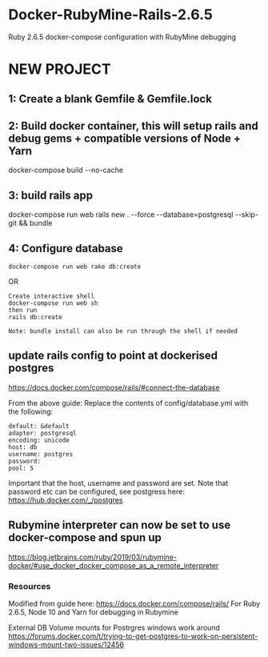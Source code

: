 # Docker-RubyMine-Rails-2.6.5
Ruby 2.6.5 docker-compose configuration with RubyMine debugging

# NEW PROJECT
## 1: Create a blank Gemfile & Gemfile.lock

## 2: Build docker container, this will setup rails and debug gems + compatible versions of Node + Yarn

docker-compose build --no-cache

## 3: build rails app
docker-compose run web rails new . --force --database=postgresql --skip-git && bundle

## 4: Configure database
    docker-compose run web rake db:create
OR
    
    Create interactive shell
    docker-compose run web sh
    then run 
    rails db:create
    
    Note: bundle install can also be run through the shell if needed

## update rails config to point at dockerised postgres
https://docs.docker.com/compose/rails/#connect-the-database

From the above guide: Replace the contents of config/database.yml with the following:

    default: &default
    adapter: postgresql
    encoding: unicode
    host: db
    username: postgres
    password:
    pool: 5

Important that the host, username and password are set. Note that password etc can be configured, see postgress here: https://hub.docker.com/_/postgres


## Rubymine interpreter can now be set to use docker-compose and spun up
https://blog.jetbrains.com/ruby/2019/03/rubymine-docker/#use_docker_docker_compose_as_a_remote_interpreter


### Resources
Modified from guide here: https://docs.docker.com/compose/rails/
For Ruby 2.6.5, Node 10 and Yarn for debugging in Rubymine

External DB Volume mounts for Postrgres windows work around
  https://forums.docker.com/t/trying-to-get-postgres-to-work-on-persistent-windows-mount-two-issues/12456
  
